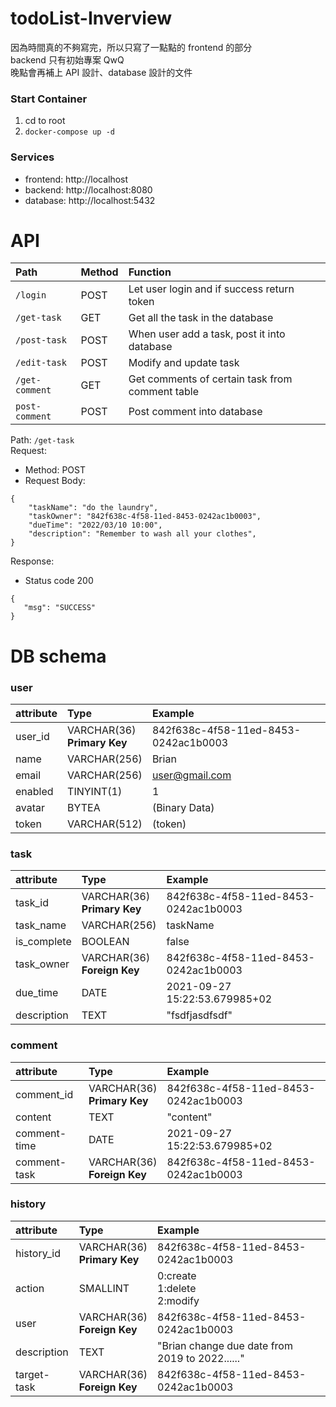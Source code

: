# todoList-Inverview

因為時間真的不夠寫完，所以只寫了一點點的 frontend 的部分<br>
backend 只有初始專案 QwQ<br>
晚點會再補上 API 設計、database 設計的文件<br>

### Start Container

1. cd to root
2. `docker-compose up -d`

### Services

- frontend: http://localhost
- backend: http://localhost:8080
- database: http://localhost:5432

# API

| Path           | Method | Function                                        |
| :------------- | :----- | :---------------------------------------------- |
| `/login`       | POST   | Let user login and if success return token      |
| `/get-task`    | GET    | Get all the task in the database                |
| `/post-task`   | POST   | When user add a task, post it into database     |
| `/edit-task`   | POST   | Modify and update task                          |
| `/get-comment` | GET    | Get comments of certain task from comment table |
| `post-comment` | POST   | Post comment into database                      |

Path: `/get-task`<br>
Request:

- Method: POST
- Request Body:

```json!
{
    "taskName": "do the laundry",
    "taskOwner": "842f638c-4f58-11ed-8453-0242ac1b0003",
    "dueTime": "2022/03/10 10:00",
    "description": "Remember to wash all your clothes",
}
```

Response:

- Status code 200

```json!
{
   "msg": "SUCCESS"
}
```

# DB schema

### user

| attribute | Type                            | Example                              |
| :-------- | :------------------------------ | :----------------------------------- |
| user_id   | VARCHAR(36)</br>**Primary Key** | 842f638c-4f58-11ed-8453-0242ac1b0003 |
| name      | VARCHAR(256)                    | Brian                                |
| email     | VARCHAR(256)                    | user@gmail.com                       |
| enabled   | TINYINT(1)                      | 1                                    |
| avatar    | BYTEA                           | (Binary Data)                        |
| token     | VARCHAR(512)                    | (token)                              |

### task

| attribute   | Type                             | Example                              |
| :---------- | :------------------------------- | :----------------------------------- |
| task_id     | VARCHAR(36) </br>**Primary Key** | 842f638c-4f58-11ed-8453-0242ac1b0003 |
| task_name   | VARCHAR(256)                     | taskName                             |
| is_complete | BOOLEAN                          | false                                |
| task_owner  | VARCHAR(36) </br>**Foreign Key** | 842f638c-4f58-11ed-8453-0242ac1b0003 |
| due_time    | DATE                             | 2021-09-27 15:22:53.679985+02        |
| description | TEXT                             | "fsdfjasdfsdf"                       |

### comment

| attribute    | Type                            | Example                              |
| :----------- | :------------------------------ | :----------------------------------- |
| comment_id   | VARCHAR(36)</br>**Primary Key** | 842f638c-4f58-11ed-8453-0242ac1b0003 |
| content      | TEXT                            | "content"                            |
| comment-time | DATE                            | 2021-09-27 15:22:53.679985+02        |
| comment-task | VARCHAR(36)</br>**Foreign Key** | 842f638c-4f58-11ed-8453-0242ac1b0003 |

### history

| attribute   | Type                            | Example                                         |
| :---------- | :------------------------------ | :---------------------------------------------- |
| history_id  | VARCHAR(36)</br>**Primary Key** | 842f638c-4f58-11ed-8453-0242ac1b0003            |
| action      | SMALLINT                        | 0:create<br> 1:delete<br>2:modify               |
| user        | VARCHAR(36)</br>**Foreign Key** | 842f638c-4f58-11ed-8453-0242ac1b0003            |
| description | TEXT                            | "Brian change due date from 2019 to 2022......" |
| target-task | VARCHAR(36)</br>**Foreign Key** | 842f638c-4f58-11ed-8453-0242ac1b0003            |
